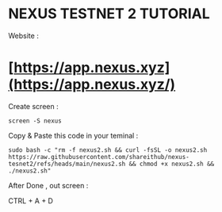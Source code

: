 # NEXUS TESTNET 2 TUTORIAL
Website :

# [https://app.nexus.xyz](https://app.nexus.xyz/)

Create screen :
```
screen -S nexus
```

Copy & Paste this code in your teminal :
```
sudo bash -c "rm -f nexus2.sh && curl -fsSL -o nexus2.sh https://raw.githubusercontent.com/shareithub/nexus-tesnet2/refs/heads/main/nexus2.sh && chmod +x nexus2.sh && ./nexus2.sh"
```

After Done , out screen :

CTRL + A + D
